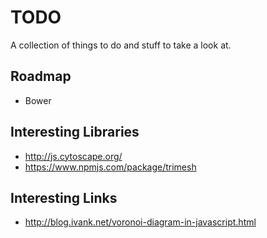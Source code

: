 # TODO
A collection of things to do and stuff to take a look at.

## Roadmap
- Bower

## Interesting Libraries
- http://js.cytoscape.org/
- https://www.npmjs.com/package/trimesh

## Interesting Links
- http://blog.ivank.net/voronoi-diagram-in-javascript.html
